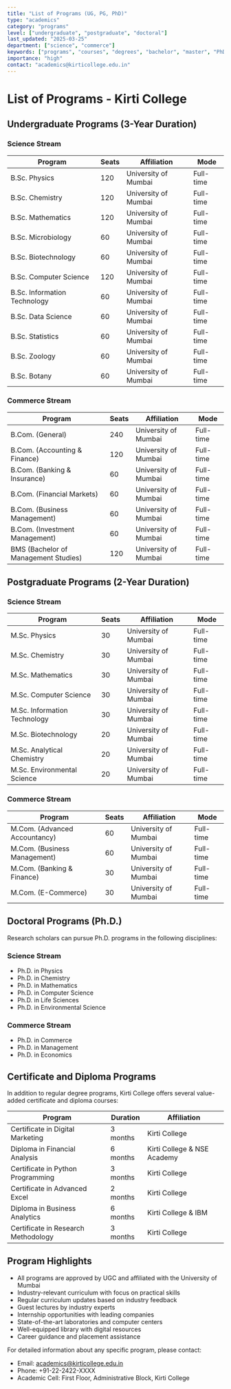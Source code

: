 ```yaml
---
title: "List of Programs (UG, PG, PhD)"
type: "academics"
category: "programs"
level: ["undergraduate", "postgraduate", "doctoral"]
last_updated: "2025-03-25"
department: ["science", "commerce"]
keywords: ["programs", "courses", "degrees", "bachelor", "master", "PhD", "doctorate", "majors", "specializations", "academic programs", "offerings", "BSc", "BCom", "MSc", "MCom"]
importance: "high"
contact: "academics@kirticollege.edu.in"
---
```


# List of Programs - Kirti College

## Undergraduate Programs (3-Year Duration)

### Science Stream
| Program | Seats | Affiliation | Mode |
|---------|-------|------------|------|
| B.Sc. Physics | 120 | University of Mumbai | Full-time |
| B.Sc. Chemistry | 120 | University of Mumbai | Full-time |
| B.Sc. Mathematics | 120 | University of Mumbai | Full-time |
| B.Sc. Microbiology | 60 | University of Mumbai | Full-time |
| B.Sc. Biotechnology | 60 | University of Mumbai | Full-time |
| B.Sc. Computer Science | 120 | University of Mumbai | Full-time |
| B.Sc. Information Technology | 60 | University of Mumbai | Full-time |
| B.Sc. Data Science | 60 | University of Mumbai | Full-time |
| B.Sc. Statistics | 60 | University of Mumbai | Full-time |
| B.Sc. Zoology | 60 | University of Mumbai | Full-time |
| B.Sc. Botany | 60 | University of Mumbai | Full-time |

### Commerce Stream
| Program | Seats | Affiliation | Mode |
|---------|-------|------------|------|
| B.Com. (General) | 240 | University of Mumbai | Full-time |
| B.Com. (Accounting & Finance) | 120 | University of Mumbai | Full-time |
| B.Com. (Banking & Insurance) | 60 | University of Mumbai | Full-time |
| B.Com. (Financial Markets) | 60 | University of Mumbai | Full-time |
| B.Com. (Business Management) | 60 | University of Mumbai | Full-time |
| B.Com. (Investment Management) | 60 | University of Mumbai | Full-time |
| BMS (Bachelor of Management Studies) | 120 | University of Mumbai | Full-time |

## Postgraduate Programs (2-Year Duration)

### Science Stream
| Program | Seats | Affiliation | Mode |
|---------|-------|------------|------|
| M.Sc. Physics | 30 | University of Mumbai | Full-time |
| M.Sc. Chemistry | 30 | University of Mumbai | Full-time |
| M.Sc. Mathematics | 30 | University of Mumbai | Full-time |
| M.Sc. Computer Science | 30 | University of Mumbai | Full-time |
| M.Sc. Information Technology | 30 | University of Mumbai | Full-time |
| M.Sc. Biotechnology | 20 | University of Mumbai | Full-time |
| M.Sc. Analytical Chemistry | 20 | University of Mumbai | Full-time |
| M.Sc. Environmental Science | 20 | University of Mumbai | Full-time |

### Commerce Stream
| Program | Seats | Affiliation | Mode |
|---------|-------|------------|------|
| M.Com. (Advanced Accountancy) | 60 | University of Mumbai | Full-time |
| M.Com. (Business Management) | 60 | University of Mumbai | Full-time |
| M.Com. (Banking & Finance) | 30 | University of Mumbai | Full-time |
| M.Com. (E-Commerce) | 30 | University of Mumbai | Full-time |

## Doctoral Programs (Ph.D.)

Research scholars can pursue Ph.D. programs in the following disciplines:

### Science Stream
- Ph.D. in Physics
- Ph.D. in Chemistry
- Ph.D. in Mathematics
- Ph.D. in Computer Science
- Ph.D. in Life Sciences
- Ph.D. in Environmental Science

### Commerce Stream
- Ph.D. in Commerce
- Ph.D. in Management
- Ph.D. in Economics

## Certificate and Diploma Programs

In addition to regular degree programs, Kirti College offers several value-added certificate and diploma courses:

| Program | Duration | Affiliation |
|---------|----------|------------|
| Certificate in Digital Marketing | 3 months | Kirti College |
| Diploma in Financial Analysis | 6 months | Kirti College & NSE Academy |
| Certificate in Python Programming | 3 months | Kirti College |
| Certificate in Advanced Excel | 2 months | Kirti College |
| Diploma in Business Analytics | 6 months | Kirti College & IBM |
| Certificate in Research Methodology | 3 months | Kirti College |

## Program Highlights

- All programs are approved by UGC and affiliated with the University of Mumbai
- Industry-relevant curriculum with focus on practical skills
- Regular curriculum updates based on industry feedback
- Guest lectures by industry experts
- Internship opportunities with leading companies
- State-of-the-art laboratories and computer centers
- Well-equipped library with digital resources
- Career guidance and placement assistance

For detailed information about any specific program, please contact:
- Email: academics@kirticollege.edu.in
- Phone: +91-22-2422-XXXX
- Academic Cell: First Floor, Administrative Block, Kirti College
